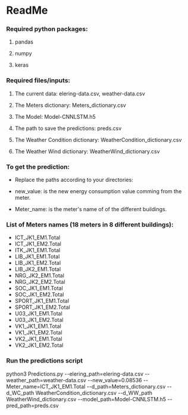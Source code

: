 # ReadMe

### Required python packages:

1. pandas

2. numpy 

3. keras


### Required files/inputs:

1. The current data: elering-data.csv, weather-data.csv

2. The Meters dictionary: Meters_dictionary.csv

3. The Model: Model-CNNLSTM.h5

4. The path to save the predictions: preds.csv

5. The Weather Condition dictionary: WeatherCondition_dictionary.csv

6. The Weather Wind dictionary: WeatherWind_dictionary.csv


### To get the prediction:

- Replace the paths according to your directories:

- new_value: is the new energy consumption value comming from the meter.

- Meter_name: is the meter's name of of the different buildings.


### List of Meters names (18 meters in 8 different buildings):

- ICT_JK1_EM1.Total
- ICT_JK1_EM2.Total
- ITK_JK1_EM1.Total
- LIB_JK1_EM1.Total
- LIB_JK1_EM2.Total
- LIB_JK2_EM1.Total
- NRG_JK2_EM1.Total
- NRG_JK2_EM2.Total
- SOC_JK1_EM1.Total
- SOC_JK1_EM2.Total
- SPORT_JK1_EM1.Total
- SPORT_JK1_EM2.Total
- U03_JK1_EM1.Total
- U03_JK1_EM2.Total
- VK1_JK1_EM1.Total
- VK1_JK1_EM2.Total
- VK2_JK1_EM1.Total
- VK2_JK1_EM2.Total

### Run the predictions script

python3 Predictions.py --elering_path=elering-data.csv --weather_path=weather-data.csv --new_value=0.08536 --Meter_name=ICT_JK1_EM1.Total  --d_path=Meters_dictionary.csv --d_WC_path WeatherCondition_dictionary.csv --d_WW_path WeatherWind_dictionary.csv --model_path=Model-CNNLSTM.h5 --pred_path=preds.csv
